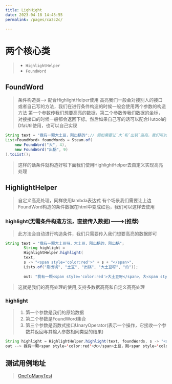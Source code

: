 ```yaml
---
title: LighHight
date: 2023-04-18 14:45:55
permalink: /pages/ca3c2c/

---
```


# 两个核心类

> - `HighlightHelper`
> - `FoundWord`

## FoundWord

> 条件构造类--> 配合HighlightHelper使用
> 高亮我们一般会对接别人的接口或者自己写的方法，我们在进行条件构造的时候一般会使用两个参数的构造方法
> 第一个参数传我们想要高亮的数据，第二个参数传我们数据的坐标，对接接口的时候一般都会返回下标。然后如果自己写的话可以配合Hutool的DfaUtil使用，也可以自己实现

```java
String text = "我有一颗大土豆，刚出锅的";// 假如需要让`大`和`出锅`高亮，我们可以这样去构造条件
List<FoundWord> foundWords = Steam.of(
    new FoundWord("大", 4),
    new FoundWord("出锅", 9)
).toList();
```

> 这样的话条件就构造好啦下面我们使用HighlightHelper去自定义实现高亮处理




## HighlightHelper

> 自定义高亮处理，同样使用lambda表达式
> 有个场景我们需要让上边FoundWord构造的条件数据在html中变成红色，我们可以这样去使用

### highlight(无需条件构造方法，直接传入数据)--->(推荐)

>此方法会自动进行构造条件，我们只需要传入我们想要高亮的数据即可

```java
String text = "我有一颗大土豆呀，大土豆，刚出锅的，刚出锅";
        String highlight =
        HighlightHelper.highlight(
        text,
        s -> "<span style='color:red'>" + s + "</span>",
        Lists.of("刚出锅", "土豆", "出锅", "大土豆呀", "的"));
        
        out: "我有一颗<span style='color:red'>大土豆呀</span>，大<span style='color:red'>土豆</span>，<span style='color:red'>刚出锅的</span>，<span style='color:red'>刚出锅</span>"
```

> 这就是我们的高亮处理的使用,支持多数据高亮和自定义高亮处理

### highlight

> 1. 第一个参数是我们的原始数据
> 2. 第二个参数是FoundWord集合
> 3. 第三个参数是函数式接口UnaryOperator(表示一个操作，它接收一个参数并返回与其输入参数相同类型的结果)

```java
String highlight = HighlightHelper.highlight(text, foundWords, s -> "<span style='color:red'>" + s + "</span>");
out --> 我有一颗<span style='color:red'>大</span>土豆，刚<span style='color:red'>出锅</span>的
```


## 测试用例地址
> [OneToManyTest](https://gitee.com/dromara/stream-query/blob/main/stream-plugin/stream-plugin-mybatis-plus/src/test/java/org/dromara/streamquery/stream/plugin/mybatisplus/OneToManyTest.java)

